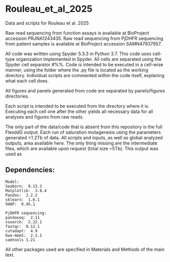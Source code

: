# Rouleau_et_al_2025
Data and scripts for Rouleau et al. 2025

Raw read sequencing from function assays is available at BioProject accession PRJNA1243435. Raw read sequencing from PjDHFR sequencing from patient samples is available at BioProject accession SAMN47937957.

All code was written using Spyder 5.3.3 in Python 3.7. This code uses cell-type organization implemented in Spyder. All cells are separated using the Spyder cell separator #%%. Code is intended to be executed in a cell-wise manner, using the folder where the .py file is located as the working directory. Individual scripts are commented within the code itself, explaning what each cell does. 

All figures and panels generated from code are separated by panels/figures directories. 

Each script is intended to be executed from the directory where it is. Executing each cell one after the other yields all necessary data for all analyses and figures from raw reads. 

The only part of the data/code that is absent from this repository is the full FlexddG output. Each run of saturation mutagenesis using the parameters generated >1.2Tb of data.
All scripts and inputs, as well as global analyzed outputs, area available here. The only thing missing are the intermediate files, which are available upon request (total size ~5Tb). This output was used as 

## Dependencies:
```
Model:
Seaborn:  0.13.2
Matplotlib:  3.8.4
Pandas:  2.2.2
sklearn:  1.6.1
SHAP:  0.45.1

PjDHFR sequencing:
pandaseq:  2.11
vsearch:  2.22.1
fastqc:  0.12.1
cutadapt:  4.9
bwa-mem2:  2.2.1
samtools 1.21
```
All other packages used are specified in Materials and Methods of the main text. 
